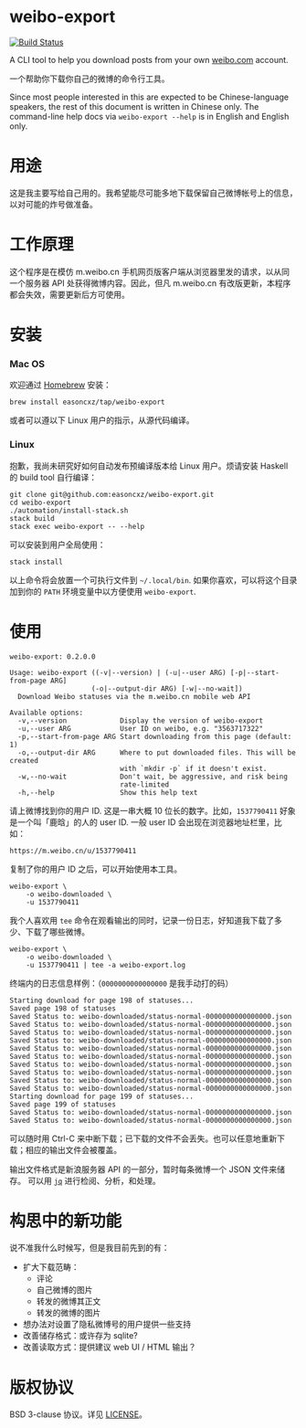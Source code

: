 weibo-export
============

[![Build Status](https://travis-ci.org/easoncxz/weibo-export.svg?branch=master)](https://travis-ci.org/easoncxz/weibo-export)

A CLI tool to help you download posts from your own [weibo.com][weibo] account.

一个帮助你下载你自己的微博的命令行工具。

Since most people interested in this are expected to be Chinese-language
speakers, the rest of this document is written in Chinese only. The
command-line help docs via `weibo-export --help` is in English and English
only.

# 用途

这是我主要写给自己用的。我希望能尽可能多地下载保留自己微博帐号上的信息， 以对可能的炸号做准备。

# 工作原理

这个程序是在模仿 m.weibo.cn 手机网页版客户端从浏览器里发的请求，以从同一个服务器 API 处获得微博内容。因此，但凡 m.weibo.cn 有改版更新，本程序都会失效，需要更新后方可使用。

# 安装

### Mac OS

欢迎通过 [Homebrew][brew] 安装：

    brew install easoncxz/tap/weibo-export

或者可以遵以下 Linux 用户的指示，从源代码编译。

### Linux

抱歉，我尚未研究好如何自动发布预编译版本给 Linux 用户。烦请安装 Haskell 的 build tool 自行编译：

    git clone git@github.com:easoncxz/weibo-export.git
    cd weibo-export
    ./automation/install-stack.sh
    stack build
    stack exec weibo-export -- --help

可以安装到用户全局使用：

    stack install

以上命令将会放置一个可执行文件到 `~/.local/bin`. 如果你喜欢，可以将这个目录加到你的 `PATH` 环境变量中以方便使用 `weibo-export`.

# 使用

    weibo-export: 0.2.0.0

    Usage: weibo-export ((-v|--version) | (-u|--user ARG) [-p|--start-from-page ARG]
                        (-o|--output-dir ARG) [-w|--no-wait])
      Download Weibo statuses via the m.weibo.cn mobile web API

    Available options:
      -v,--version             Display the version of weibo-export
      -u,--user ARG            User ID on weibo, e.g. "3563717322"
      -p,--start-from-page ARG Start downloading from this page (default: 1)
      -o,--output-dir ARG      Where to put downloaded files. This will be created
                               with `mkdir -p` if it doesn't exist.
      -w,--no-wait             Don't wait, be aggressive, and risk being
                               rate-limited
      -h,--help                Show this help text

请上微博找到你的用户 ID. 这是一串大概 10 位长的数字。比如，`1537790411` 好象是一个叫「鹿晗」的人的 user ID. 一般 user ID 会出现在浏览器地址栏里，比如：

    https://m.weibo.cn/u/1537790411

复制了你的用户 ID 之后，可以开始使用本工具。

    weibo-export \
        -o weibo-downloaded \
        -u 1537790411

我个人喜欢用 `tee` 命令在观看输出的同时，记录一份日志，好知道我下载了多少、下载了哪些微博。

    weibo-export \
        -o weibo-downloaded \
        -u 1537790411 | tee -a weibo-export.log

终端内的日志信息样例：（`0000000000000000` 是我手动打的码）

    Starting download for page 198 of statuses...
    Saved page 198 of statuses
    Saved Status to: weibo-downloaded/status-normal-0000000000000000.json
    Saved Status to: weibo-downloaded/status-normal-0000000000000000.json
    Saved Status to: weibo-downloaded/status-normal-0000000000000000.json
    Saved Status to: weibo-downloaded/status-normal-0000000000000000.json
    Saved Status to: weibo-downloaded/status-normal-0000000000000000.json
    Saved Status to: weibo-downloaded/status-normal-0000000000000000.json
    Saved Status to: weibo-downloaded/status-normal-0000000000000000.json
    Saved Status to: weibo-downloaded/status-normal-0000000000000000.json
    Saved Status to: weibo-downloaded/status-normal-0000000000000000.json
    Saved Status to: weibo-downloaded/status-normal-0000000000000000.json
    Starting download for page 199 of statuses...
    Saved page 199 of statuses
    Saved Status to: weibo-downloaded/status-normal-0000000000000000.json
    Saved Status to: weibo-downloaded/status-normal-0000000000000000.json

可以随时用 Ctrl-C 来中断下载；已下载的文件不会丢失。也可以任意地重新下载；相应的输出文件会被覆盖。

输出文件格式是新浪服务器 API 的一部分，暂时每条微博一个 JSON 文件来储存。
可以用 [`jq`][jq] 进行检阅、分析，和处理。

# 构思中的新功能

说不准我什么时候写，但是我目前先到的有：

- 扩大下载范畴：
  - 评论
  - 自己微博的图片
  - 转发的微博其正文
  - 转发的微博的图片
- 想办法对设置了隐私微博号的用户提供一些支持
- 改善储存格式：或许存为 sqlite?
- 改善读取方式：提供建议 web UI / HTML 输出？

# 版权协议

BSD 3-clause 协议。详见 [LICENSE](./LICENSE)。

[weibo]: http://weibo.com
[brew]: https://brew.sh/
[jq]: https://stedolan.github.io/jq/
